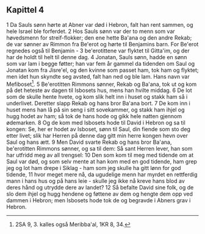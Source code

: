 ## Kapittel 4

1 Da Sauls sønn hørte at Abner var død i Hebron, falt han rent sammen, og hele Israel ble forferdet.
2 Hos Sauls sønn var der to menn som var høvedsmenn for streif-flokker; den ene hette Ba'ana og den andre Rekab; de var sønner av Rimmon fra Be'erot og hørte til Benjamins barn. For Be'erot regnedes også til Benjamin -
3 be'erotittene var flyktet til Gitta'im, og der har de holdt til helt til denne dag.
4 Jonatan, Sauls sønn, hadde en sønn som var lam i begge føtter; han var fem år gammel da tidenden om Saul og Jonatan kom fra Jisre'el, og den kvinne som passet ham, tok ham og flyktet; men idet hun skyndte seg avsted, falt han ned og ble lam. Hans navn var Mefiboset[^1].
5 Be'erotitten Rimmons sønner, Rekab og Ba'ana, tok ut og kom på det heteste av dagen til Isbosets hus, mens han hvilte middag.
6 De lot som de skulle hente hvete, og kom slik helt inn i huset og stakk ham så i underlivet. Deretter slapp Rekab og hans bror Ba'ana bort.
7 De kom inn i huset mens han lå på sin seng i sitt sovekammer, og stakk ham ihjel og hugg hodet av ham; så tok de hans hode og gikk hele natten gjennom ødemarken.
8 Og de kom med Isbosets hode til David i Hebron og sa til kongen: Se, her er hodet av Isboset, sønn til Saul, din fiende som sto deg etter livet; slik har Herren på denne dag gitt min herre kongen hevn over Saul og hans ætt.
9 Men David svarte Rekab og hans bror Ba'ana, be'erotitten Rimmons sønner, og sa til dem: Så sant Herren lever, han som har utfridd meg av all trengsel:
10 Den som kom til meg med tidende om at Saul var død, og som selv mente at han kom med en god tidende, ham grep jeg og lot ham drepe i Siklag - ham som jeg skulle ha gitt lønn for god tidende,
11 hvor meget mere nå, da ugudelige menn har myrdet en rettferdig mann i hans hus og på hans leie - skulle jeg ikke nå kreve hans blod av deres hånd og utrydde dere av landet?
12 Så befalte David sine folk, og de slo dem ihjel og hugg hendene og føttene av dem og hengte dem opp ved dammen i Hebron; men Isbosets hode tok de og begravde i Abners grav i Hebron.

[^1]:  2SA 9, 3. kalles også Meribba'al, 1KR 8, 34.

